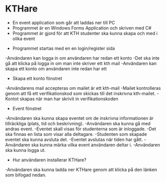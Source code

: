 # KTHare

- En event application som går att laddas ner till PC 
- Programmet är en Windows Forms Application och  skriven med C# 
- Programmet är gjord för att KTH studenter ska kunna skapa och med i olika event  

* Programmet startas med en en login/register sida

 -Användaren kan logga in om användaren har redan ett konto
 -Det ska inte gå att klicka på logga in om man inte skriver ett kth mail 
 -Användaren kan skapa ett konto om användaren inte redan har ett 

* Skapa ett konto fönstret

 -Användarens mail accepteras om mailet är ett kth-mail
 -Mailet kontrolleras genom att få ett verifikationskod som skickas till det inskrivna kth-mailet.
 -Kontot skapas när man har skrivit in verifikationskoden 

* Event fönstret

 -Användaren ska kunna skapa eventet om de inskrivna informationen är tillräckliga (plats, tid och beskrivning).
 -Användaren ska kunna gå med andras event.
 -Eventet skall visas för studenterna som är inloggade. 
 -Det ska finnas en lista som visar alla deltagare.
 -Studenten som skapade eventet ska kunna avsluta det.
 -Eventet avslutas när tiden har gått.
 -Användaren ska kunna märka vilka event användaren deltar i.
 -Användaren ska kunna logga ut.
              
              
* Hur användaren installerar KTHare?

 -Användaren ska kunna ladda ner KTHare genom att klicka på den länken som bifogad nedan.
